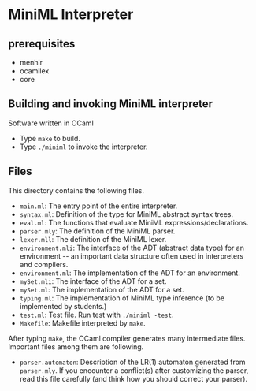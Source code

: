 # MiniML Interpreter

## prerequisites

+ menhir
+ ocamllex
+ core

## Building and invoking MiniML interpreter

Software written in OCaml 
- Type `make` to build.
- Type `./miniml` to invoke the interpreter.

## Files

This directory contains the following files.

- `main.ml`: The entry point of the entire interpreter.
- `syntax.ml`: Definition of the type for MiniML abstract syntax trees.
- `eval.ml`: The functions that evaluate MiniML expressions/declarations.
- `parser.mly`: The definition of the MiniML parser.
- `lexer.mll`: The definition of the MiniML lexer.
- `environment.mli`: The interface of the ADT (abstract data type) for
  an environment -- an important data structure often used in
  interpreters and compilers.
- `environment.ml`: The implementation of the ADT for an environment.
- `mySet.mli`: The interface of the ADT for a set.
- `mySet.ml`: The implementation of the ADT for a set.
- `typing.ml`: The implementation of MiniML type inference (to be
  implemented by students.)
- `test.ml`: Test file. Run test with `./miniml -test`.
- `Makefile`: Makefile interpreted by `make`.

After typing `make`, the OCaml compiler generates many intermediate
files.  Important files among them are following.
- `parser.automaton`: Description of the LR(1) automaton generated
  from `parser.mly`.  If you encounter a conflict(s) after customizing
  the parser, read this file carefully (and think how you should
  correct your parser).
